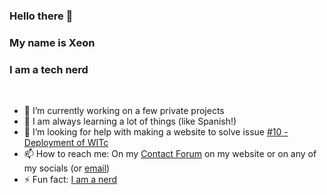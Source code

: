 ### Hello there 👋
### My name is Xeon 
### I am a tech nerd
<br>

- 🔭 I’m currently working on a few private projects
- 🌱 I am always learning a lot of things (like Spanish!)
- 🤔 I’m looking for help with making a website to solve issue [#10 - Deployment of WITc](https://github.com/JSSchumacher/WITcCS/issues/10#issue-1321722848)
- 📫 How to reach me: On my [Contact Forum](https://www.joshuaschumacher.com/contact) on my website or on any of my socials (or [email](contact@joshuaschumacher.com))
- ⚡ Fun fact: [I am a nerd](https://www.joshuaschumacher.com/home/nerdembed)
